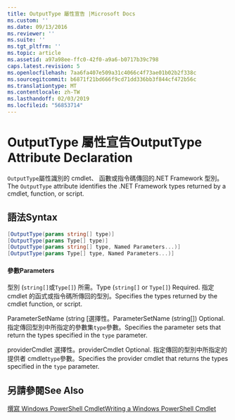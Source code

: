 ```yaml
---
title: OutputType 屬性宣告 |Microsoft Docs
ms.custom: ''
ms.date: 09/13/2016
ms.reviewer: ''
ms.suite: ''
ms.tgt_pltfrm: ''
ms.topic: article
ms.assetid: a97a98ee-ffc0-42f0-a9a6-b0717b39c798
caps.latest.revision: 5
ms.openlocfilehash: 7aa6fa407e509a31c4066c4f73ae01b02b2f338c
ms.sourcegitcommit: b6871f21bd666f9cd71dd336bb3f844cf472b56c
ms.translationtype: MT
ms.contentlocale: zh-TW
ms.lasthandoff: 02/03/2019
ms.locfileid: "56853714"
---
```

# <a name="outputtype-attribute-declaration"></a><span data-ttu-id="8d43c-102">OutputType 屬性宣告</span><span class="sxs-lookup"><span data-stu-id="8d43c-102">OutputType Attribute Declaration</span></span>

<span data-ttu-id="8d43c-103">`OutputType`屬性識別的 cmdlet、 函數或指令碼傳回的.NET Framework 型別。</span><span class="sxs-lookup"><span data-stu-id="8d43c-103">The `OutputType` attribute identifies the .NET Framework types returned by a cmdlet, function, or script.</span></span>

## <a name="syntax"></a><span data-ttu-id="8d43c-104">語法</span><span class="sxs-lookup"><span data-stu-id="8d43c-104">Syntax</span></span>

```csharp
[OutputType(params string[] type)]
[OutputType(params Type[] type)]
[OutputType(params string[] type, Named Parameters...)]
[OutputType(params Type[] type, Named Parameters...)]
```

#### <a name="parameters"></a><span data-ttu-id="8d43c-105">參數</span><span class="sxs-lookup"><span data-stu-id="8d43c-105">Parameters</span></span>

<span data-ttu-id="8d43c-106">型別 (`string[]`或`Type[]`) 所需。</span><span class="sxs-lookup"><span data-stu-id="8d43c-106">Type (`string[]` or `Type[]`) Required.</span></span> <span data-ttu-id="8d43c-107">指定 cmdlet 的函式或指令碼所傳回的型別。</span><span class="sxs-lookup"><span data-stu-id="8d43c-107">Specifies the types returned by the cmdlet function, or script.</span></span>

<span data-ttu-id="8d43c-108">ParameterSetName (string [選擇性。</span><span class="sxs-lookup"><span data-stu-id="8d43c-108">ParameterSetName (string[]) Optional.</span></span> <span data-ttu-id="8d43c-109">指定傳回型別中所指定的參數集`type`參數。</span><span class="sxs-lookup"><span data-stu-id="8d43c-109">Specifies the parameter sets that return the types specified in the `type` parameter.</span></span>

<span data-ttu-id="8d43c-110">providerCmdlet 選擇性。</span><span class="sxs-lookup"><span data-stu-id="8d43c-110">providerCmdlet Optional.</span></span> <span data-ttu-id="8d43c-111">指定傳回的型別中所指定的提供者 cmdlet`type`參數。</span><span class="sxs-lookup"><span data-stu-id="8d43c-111">Specifies the provider cmdlet that returns the types specified in the `type` parameter.</span></span>

## <a name="see-also"></a><span data-ttu-id="8d43c-112">另請參閱</span><span class="sxs-lookup"><span data-stu-id="8d43c-112">See Also</span></span>

[<span data-ttu-id="8d43c-113">撰寫 Windows PowerShell Cmdlet</span><span class="sxs-lookup"><span data-stu-id="8d43c-113">Writing a Windows PowerShell Cmdlet</span></span>](./writing-a-windows-powershell-cmdlet.md)
